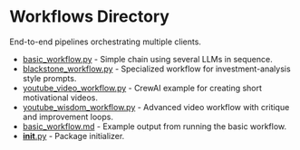 # Workflows Directory

End-to-end pipelines orchestrating multiple clients.

- [basic_workflow.py](basic_workflow.py) - Simple chain using several LLMs in sequence.
- [blackstone_workflow.py](blackstone_workflow.py) - Specialized workflow for investment-analysis style prompts.
- [youtube_video_workflow.py](youtube_video_workflow.py) - CrewAI example for creating short motivational videos.
- [youtube_wisdom_workflow.py](youtube_wisdom_workflow.py) - Advanced video workflow with critique and improvement loops.
- [basic_workflow.md](basic_workflow.md) - Example output from running the basic workflow.
- [__init__.py](__init__.py) - Package initializer.
